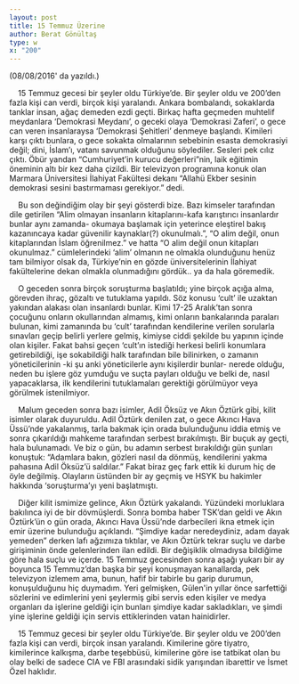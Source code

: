 ```yaml
---
layout: post
title: 15 Temmuz Üzerine
author: Berat Gönültaş
type: w
x: "200"
---
```

(08/08/2016' da yazıldı.)

&nbsp;&nbsp;&nbsp;&nbsp;15 Temmuz gecesi bir şeyler oldu Türkiye’de. Bir şeyler oldu ve 200’den fazla kişi can verdi, birçok kişi yaralandı. Ankara bombalandı, sokaklarda tanklar insan, ağaç demeden ezdi geçti. Birkaç hafta geçmeden muhtelif meydanlara ‘Demokrasi Meydanı’, o geceki olaya ‘Demokrasi Zaferi’, o gece can veren insanlaraysa ‘Demokrasi Şehitleri’ denmeye başlandı. Kimileri karşı çıktı bunlara, o gece sokakta olmalarının sebebinin esasta demokrasiyi değil; dini, İslam’ı, vatanı savunmak olduğunu söylediler. Sesleri pek cılız çıktı. Öbür yandan “Cumhuriyet’in kurucu değerleri”nin, laik eğitimin öneminin altı bir kez daha çizildi. Bir televizyon programına konuk olan Marmara Üniversitesi İlahiyat Fakültesi dekanı “Allahü Ekber sesinin demokrasi sesini bastırmaması gerekiyor.” dedi.

&nbsp;&nbsp;&nbsp;&nbsp;Bu son değindiğim olay bir şeyi gösterdi bize. Bazı kimseler tarafından dile getirilen “Alim olmayan insanların kitaplarını-kafa karıştırıcı insanlardır bunlar aynı zamanda- okumaya başlamak için yeterince eleştirel bakış kazanıncaya kadar güvenilir kaynaklar(?) okunulmalı.”, “O alim değil, onun kitaplarından İslam öğrenilmez.” ve hatta “O alim değil onun kitapları okunulmaz.” cümlelerindeki ‘alim’ olmanın ne olmakla olunduğunu henüz tam bilmiyor olsak da, Türkiye’nin en gözde üniversitelerinin İlahiyat fakültelerine dekan olmakla olunmadığını gördük.. ya da hala göremedik.

&nbsp;&nbsp;&nbsp;&nbsp;O geceden sonra birçok soruşturma başlatıldı; yine birçok açığa alma, görevden ihraç, gözaltı ve tutuklama yapıldı. Söz konusu ‘cult’ ile uzaktan yakından alakası olan insanlardı bunlar. Kimi 17-25 Aralık’tan sonra çocuğunu onların okullarından almamış, kimi onların bankalarında paraları bulunan, kimi zamanında bu ‘cult’ tarafından kendilerine verilen sorularla sınavları geçip belirli yerlere gelmiş, kimiyse ciddi şekilde bu yapının içinde olan kişiler. Fakat bahsi geçen ‘cult’ın istediği herkesi belirli konumlara getirebildiği, işe sokabildiği halk tarafından bile bilinirken, o zamanın yöneticilerinin -ki şu anki yöneticilerle aynı kişilerdir bunlar- nerede olduğu, neden bu işlere göz yumduğu ve suçta payları olduğu ve belki de, nasıl yapacaklarsa, ilk kendilerini tutuklamaları gerektiği görülmüyor veya görülmek istenilmiyor.

&nbsp;&nbsp;&nbsp;&nbsp;Malum geceden sonra bazı isimler, Adil Öksüz ve Akın Öztürk gibi, kilit isimler olarak duyuruldu. Adil Öztürk denilen zat, o gece Akıncı Hava Üssü’nde yakalanmış, tarla bakmak için orada bulunduğunu iddia etmiş ve sonra çıkarıldığı mahkeme tarafından serbest bırakılmıştı. Bir buçuk ay geçti, hala bulunamadı. Ve biz o gün, bu adamın serbest bırakıldığı gün şunları konuştuk: “Adamlara bakın, gözleri nasıl da dönmüş, kendilerini yakma pahasına Adil Öksüz’ü saldılar.” Fakat biraz geç fark ettik ki durum hiç de öyle değilmiş. Olayların üstünden bir ay geçmiş ve HSYK bu hakimler hakkında ‘soruşturma’yı yeni başlatmıştı.

&nbsp;&nbsp;&nbsp;&nbsp;Diğer kilit ismimize gelince, Akın Öztürk yakalandı. Yüzündeki morluklara bakılınca iyi de bir dövmüşlerdi. Sonra bomba haber TSK’dan geldi ve Akın Öztürk’ün o gün orada, Akıncı Hava Üssü’nde darbecileri ikna etmek için emir üzerine bulunduğu açıklandı. “Şimdiye kadar neredeydiniz, adam dayak yemeden” derken lafı ağzımıza tıktılar, ve Akın Öztürk tekrar suçlu ve darbe girişiminin önde gelenlerinden ilan edildi. Bir değişiklik olmadıysa bildiğime göre hala suçlu ve içerde. 15 Temmuz gecesinden sonra aşağı yukarı bir ay boyunca 15 Temmuz’dan başka bir şeyi konuşmayan kanallarda, pek televizyon izlemem ama, bunun, hafif bir tabirle bu garip durumun, konuşulduğunu hiç duymadım. Yeri gelmişken, Gülen'in yıllar önce sarfettiği sözlerini ve edimlerini yeni şeylermiş gibi servis eden kişiler ve medya organları da işlerine geldiği için bunları şimdiye kadar sakladıkları, ve şimdi yine işlerine geldiği için servis ettiklerinden vatan hainidirler.

&nbsp;&nbsp;&nbsp;&nbsp;15 Temmuz gecesi bir şeyler oldu Türkiye’de. Bir şeyler oldu ve 200’den fazla kişi can verdi, birçok insan yaralandı. Kimilerine göre tiyatro, kimilerince kalkışma, darbe teşebbüsü, kimilerine göre ise tatbikat olan bu olay belki de sadece CIA ve FBI arasındaki sidik yarışından ibarettir ve İsmet Özel haklıdır.
